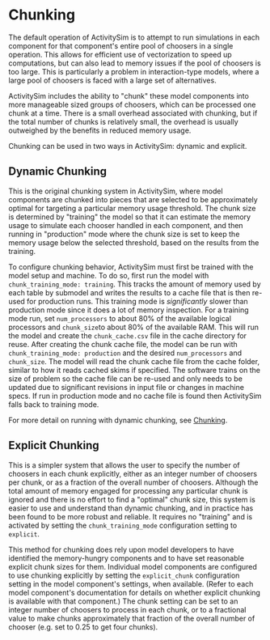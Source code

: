 # Chunking

The default operation of ActivitySim is to attempt to run simulations in each
component for that component's entire pool of choosers in a single operation.
This allows for efficient use of vectorization to speed up computations, but can
also lead to memory issues if the pool of choosers is too large.  This is particularly
a problem in interaction-type models, where a large pool of choosers is faced
with a large set of alternatives.

ActivitySim includes the ability to "chunk" these model components into more
manageable sized groups of choosers, which can be processed one chunk at a time.
There is a small overhead associated with chunking, but if the total number of
chunks is relatively small, the overhead is usually outweighed by the benefits
in reduced memory usage.

Chunking can be used in two ways in ActivitySim: dynamic and explicit.

## Dynamic Chunking

This is the original chunking system in ActivitySim, where model components are
chunked into pieces that are selected to be approximately optimal for targeting
a particular memory usage threshold.  The chunk size is determined by "training"
the model so that it can estimate the memory usage to simulate each chooser handled
in each component, and then running in "production" mode where the chunk size is
set to keep the memory usage below the selected threshold, based on the results from
the training.

To configure chunking behavior, ActivitySim must first be trained with the model
setup and machine.  To do so, first run the model with ``chunk_training_mode: training``.
This tracks the amount of memory used by each table by submodel and writes the results
to a cache file that is then re-used for production runs.  This training mode is
*significantly* slower than production mode since it does a lot of memory inspection.
For a training mode run, set ``num_processors`` to about 80% of the available logical
processors and ``chunk_size``to about 80% of the available RAM.  This will run the
model and create the ``chunk_cache.csv`` file in the cache directory for reuse.  After
creating the chunk cache file, the model can be run with ``chunk_training_mode: production``
and the desired ``num_processors`` and ``chunk_size``.  The model will read the chunk
cache file from the cache folder, similar to how it reads cached skims if specified.
The software trains on the size of problem so the cache file can be re-used and
only needs to be updated due to significant revisions in input file or changes in
machine specs.  If run in production mode and no cache file is found then ActivitySim falls
back to training mode.

For more detail on running with dynamic chunking, see [Chunking](chunk_in_detail).

## Explicit Chunking

This is a simpler system that allows the user to specify the number of choosers
in each chunk explicitly, either as an integer number of choosers per chunk, or
as a fraction of the overall number of choosers. Although the total amount of
memory engaged for processing any particular chunk is ignored and there is no
effort to find a "optimal" chunk size, this system is easier to use
and understand than dynamic chunking, and in practice has been found to be more
robust and reliable. It requires no "training" and is activated by setting the
`chunk_training_mode` configuration setting to `explicit`.

This method for chunking does rely upon model developers to have identified the
memory-hungry components and to have set reasonable explicit chunk sizes for them.
Individual model components are configured to use chunking explicitly by
setting the `explicit_chunk` configuration setting in the model component's
settings, when available. (Refer to each model component's documentation for
details on whether explicit chunking is available with that component.)  The
chunk setting can be set to an integer number of choosers to process in each
chunk, or to a fractional value to make chunks approximately that fraction of
the overall number of chooser (e.g. set to 0.25 to get four chunks).
